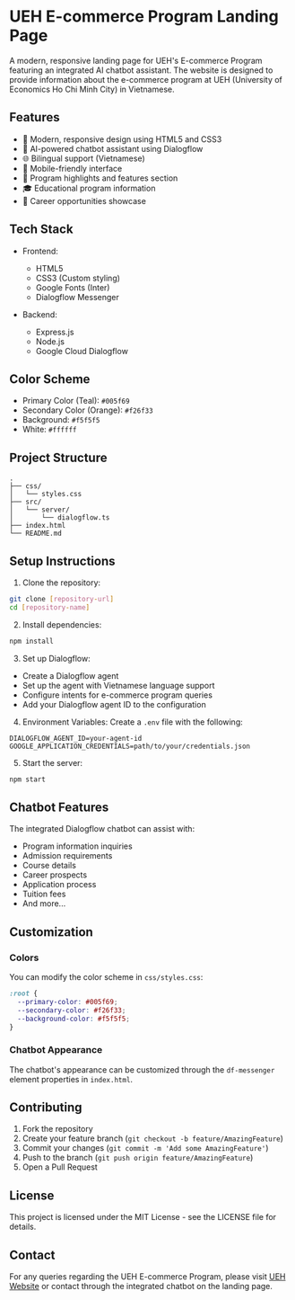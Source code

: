 # UEH E-commerce Program Landing Page

A modern, responsive landing page for UEH's E-commerce Program featuring an integrated AI chatbot assistant. The website is designed to provide information about the e-commerce program at UEH (University of Economics Ho Chi Minh City) in Vietnamese.

## Features

- 🎨 Modern, responsive design using HTML5 and CSS3
- 🤖 AI-powered chatbot assistant using Dialogflow
- 🌐 Bilingual support (Vietnamese)
- 📱 Mobile-friendly interface
- 🎯 Program highlights and features section
- 🎓 Educational program information
- 💼 Career opportunities showcase

## Tech Stack

- Frontend:
  - HTML5
  - CSS3 (Custom styling)
  - Google Fonts (Inter)
  - Dialogflow Messenger

- Backend:
  - Express.js
  - Node.js
  - Google Cloud Dialogflow

## Color Scheme

- Primary Color (Teal): `#005f69`
- Secondary Color (Orange): `#f26f33`
- Background: `#f5f5f5`
- White: `#ffffff`

## Project Structure

```
.
├── css/
│   └── styles.css
├── src/
│   └── server/
│       └── dialogflow.ts
├── index.html
└── README.md
```

## Setup Instructions

1. Clone the repository:
```bash
git clone [repository-url]
cd [repository-name]
```

2. Install dependencies:
```bash
npm install
```

3. Set up Dialogflow:
- Create a Dialogflow agent
- Set up the agent with Vietnamese language support
- Configure intents for e-commerce program queries
- Add your Dialogflow agent ID to the configuration

4. Environment Variables:
Create a `.env` file with the following:
```
DIALOGFLOW_AGENT_ID=your-agent-id
GOOGLE_APPLICATION_CREDENTIALS=path/to/your/credentials.json
```

5. Start the server:
```bash
npm start
```

## Chatbot Features

The integrated Dialogflow chatbot can assist with:
- Program information inquiries
- Admission requirements
- Course details
- Career prospects
- Application process
- Tuition fees
- And more...

## Customization

### Colors
You can modify the color scheme in `css/styles.css`:
```css
:root {
  --primary-color: #005f69;
  --secondary-color: #f26f33;
  --background-color: #f5f5f5;
}
```

### Chatbot Appearance
The chatbot's appearance can be customized through the `df-messenger` element properties in `index.html`.

## Contributing

1. Fork the repository
2. Create your feature branch (`git checkout -b feature/AmazingFeature`)
3. Commit your changes (`git commit -m 'Add some AmazingFeature'`)
4. Push to the branch (`git push origin feature/AmazingFeature`)
5. Open a Pull Request

## License

This project is licensed under the MIT License - see the LICENSE file for details.

## Contact

For any queries regarding the UEH E-commerce Program, please visit [UEH Website](https://www.ueh.edu.vn/) or contact through the integrated chatbot on the landing page. 